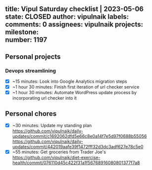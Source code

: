 title:	Vipul Saturday checklist | 2023-05-06
state:	CLOSED
author:	vipulnaik
labels:	
comments:	0
assignees:	vipulnaik
projects:	
milestone:	
number:	1197
--
## Personal projects

### Devops streamlining

- [x] ~15 minutes: Look into Google Analytics migration steps
- [x] ~1 hour 30 minutes: Finish first iteration of url checker service
- [x] ~1 hour 30 minutes: Automate WordPress update process by incorporating url checker into it

## Personal chores

- [x] ~30 minutes: Update my standing plan https://github.com/vipulnaik/daily-updates/commit/c1692062dfd5e66c8e0a14f7e5d97f0688b55056 https://github.com/vipulnaik/daily-updates/commit/442019aafe39f1472fff32d3dc3adf627e78c5e0
- [x] ~55 minutes: Get groceries from Trader Joe's https://github.com/vipulnaik/diet-exercise-health/commit/076110d45c422f31a1f56768916080801377f7a8 
